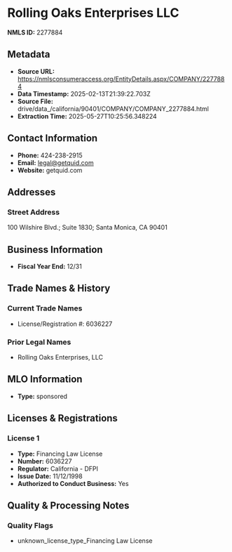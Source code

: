 # Rolling Oaks Enterprises LLC

**NMLS ID:** 2277884

## Metadata
- **Source URL:** https://nmlsconsumeraccess.org/EntityDetails.aspx/COMPANY/2277884
- **Data Timestamp:** 2025-02-13T21:39:22.703Z
- **Source File:** drive/data_/california/90401/COMPANY/COMPANY_2277884.html
- **Extraction Time:** 2025-05-27T10:25:56.348224

## Contact Information
- **Phone:** 424-238-2915
- **Email:** legal@getquid.com
- **Website:** getquid.com

## Addresses
### Street Address
100 Wilshire Blvd.; Suite 1830; Santa Monica, CA 90401

## Business Information
- **Fiscal Year End:** 12/31

## Trade Names & History
### Current Trade Names
- License/Registration #: 6036227

### Prior Legal Names
- Rolling Oaks Enterprises, LLC

## MLO Information
- **Type:** sponsored

## Licenses & Registrations

### License 1
- **Type:** Financing Law License
- **Number:** 6036227
- **Regulator:** California - DFPI
- **Issue Date:** 11/12/1998
- **Authorized to Conduct Business:** Yes

## Quality & Processing Notes
### Quality Flags
- unknown_license_type_Financing Law License
